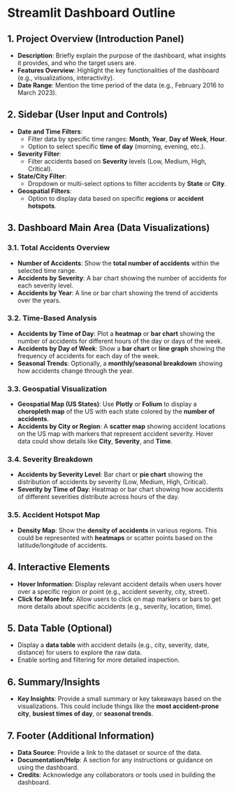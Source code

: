 # Streamlit Dashboard Outline

## 1. Project Overview (Introduction Panel)
- **Description**: Briefly explain the purpose of the dashboard, what insights it provides, and who the target users are.
- **Features Overview**: Highlight the key functionalities of the dashboard (e.g., visualizations, interactivity).
- **Date Range**: Mention the time period of the data (e.g., February 2016 to March 2023).

## 2. Sidebar (User Input and Controls)
- **Date and Time Filters**:
  - Filter data by specific time ranges: **Month**, **Year**, **Day of Week**, **Hour**.
  - Option to select specific **time of day** (morning, evening, etc.).
- **Severity Filter**:
  - Filter accidents based on **Severity** levels (Low, Medium, High, Critical).
- **State/City Filter**:
  - Dropdown or multi-select options to filter accidents by **State** or **City**.
- **Geospatial Filters**:
  - Option to display data based on specific **regions** or **accident hotspots**.

## 3. Dashboard Main Area (Data Visualizations)

### 3.1. Total Accidents Overview
- **Number of Accidents**: Show the **total number of accidents** within the selected time range.
- **Accidents by Severity**: A bar chart showing the number of accidents for each severity level.
- **Accidents by Year**: A line or bar chart showing the trend of accidents over the years.

### 3.2. Time-Based Analysis
- **Accidents by Time of Day**: Plot a **heatmap** or **bar chart** showing the number of accidents for different hours of the day or days of the week.
- **Accidents by Day of Week**: Show a **bar chart** or **line graph** showing the frequency of accidents for each day of the week.
- **Seasonal Trends**: Optionally, a **monthly/seasonal breakdown** showing how accidents change through the year.

### 3.3. Geospatial Visualization
- **Geospatial Map (US States)**: Use **Plotly** or **Folium** to display a **choropleth map** of the US with each state colored by the **number of accidents**.
- **Accidents by City or Region**: A **scatter map** showing accident locations on the US map with markers that represent accident severity. Hover data could show details like **City**, **Severity**, and **Time**.

### 3.4. Severity Breakdown
- **Accidents by Severity Level**: Bar chart or **pie chart** showing the distribution of accidents by severity (Low, Medium, High, Critical).
- **Severity by Time of Day**: Heatmap or bar chart showing how accidents of different severities distribute across hours of the day.

### 3.5. Accident Hotspot Map
- **Density Map**: Show the **density of accidents** in various regions. This could be represented with **heatmaps** or scatter points based on the latitude/longitude of accidents.

## 4. Interactive Elements
- **Hover Information**: Display relevant accident details when users hover over a specific region or point (e.g., accident severity, city, street).
- **Click for More Info**: Allow users to click on map markers or bars to get more details about specific accidents (e.g., severity, location, time).

## 5. Data Table (Optional)
- Display a **data table** with accident details (e.g., city, severity, date, distance) for users to explore the raw data.
- Enable sorting and filtering for more detailed inspection.

## 6. Summary/Insights
- **Key Insights**: Provide a small summary or key takeaways based on the visualizations. This could include things like the **most accident-prone city**, **busiest times of day**, or **seasonal trends**.

## 7. Footer (Additional Information)
- **Data Source**: Provide a link to the dataset or source of the data.
- **Documentation/Help**: A section for any instructions or guidance on using the dashboard.
- **Credits**: Acknowledge any collaborators or tools used in building the dashboard.
